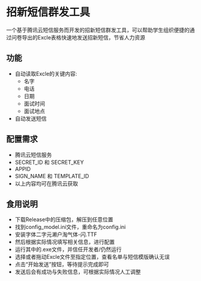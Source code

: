 # 招新短信群发工具
一个基于腾讯云短信服务而开发的招新短信群发工具，可以帮助学生组织便捷的通过问卷导出的Excle表格快速地发送招新短信，节省人力资源

## 功能
- 自动读取Excle的关键内容:
    - 名字
    - 电话
    - 日期
    - 面试时间
    - 面试地点
- 自动发送短信

## 配置需求
- 腾讯云短信服务
- SECRET_ID 和 SECRET_KEY
- APPID
- SIGN_NAME 和 TEMPLATE_ID
- 以上内容均可在腾讯云获取

## 食用说明
- 下载Release中的压缩包，解压到任意位置
- 找到config_model.ini文件，重命名为config.ini
- 安装字体二字元濑户淘气体-闪.TTF
- 然后根据实际情况填写相关信息，进行配置
- 运行其中的.exe文件，并信任开发者/仍然运行
- 选择或者拖动Excle文件至指定位置，查看名单与短信模版确认无误
- 点击“开始发送”按钮，等待提示完成即可
- 发送后会有成功与失败信息，可根据实际情况人工调整